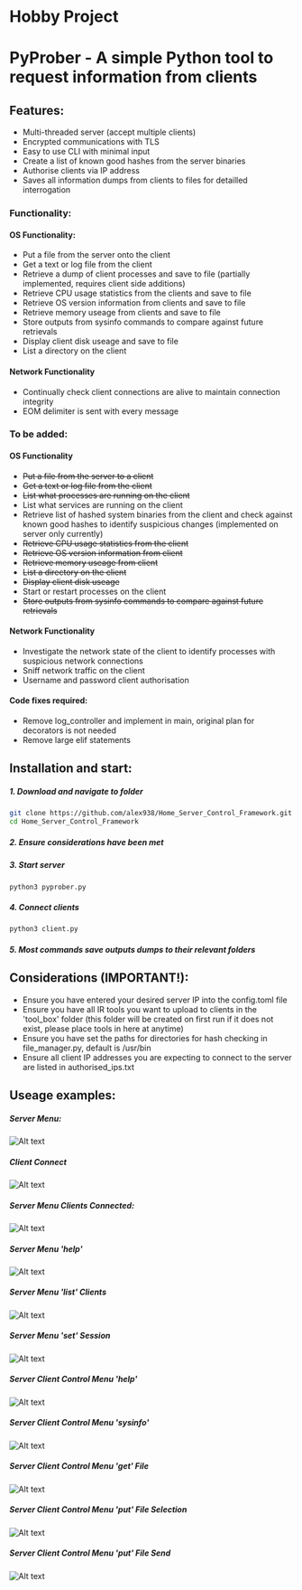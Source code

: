 # Hobby Project

# PyProber - A simple Python tool to request information from clients

## Features:
- Multi-threaded server (accept multiple clients)
- Encrypted communications with TLS
- Easy to use CLI with minimal input
- Create a list of known good hashes from the server binaries
- Authorise clients via IP address
- Saves all information dumps from clients to files for detailled interrogation

### Functionality:

#### OS Functionality:

- Put a file from the server onto the client
- Get a text or log file from the client
- Retrieve a dump of client processes and save to file (partially implemented, requires client side additions)
- Retrieve CPU usage statistics from the clients and save to file
- Retrieve OS version information from clients and save to file
- Retrieve memory useage from clients and save to file
- Store outputs from sysinfo commands to compare against future retrievals
- Display client disk useage and save to file
- List a directory on the client

#### Network Functionality

- Continually check client connections are alive to maintain connection integrity
- EOM delimiter is sent with every message

### To be added:

#### OS Functionality

- ~~Put a file from the server to a client~~
- ~~Get a text or log file from the client~~
- ~~List what processes are running on the client~~
- List what services are running on the client
- Retrieve list of hashed system binaries from the client and check against known good hashes to identify suspicious changes (implemented on server only currently)
- ~~Retrieve CPU usage statistics from the client~~
- ~~Retrieve OS version information from client~~
- ~~Retrieve memory useage from client~~
- ~~List a directory on the client~~
- ~~Display client disk useage~~
- Start or restart processes on the client
- ~~Store outputs from sysinfo commands to compare against future retrievals~~

#### Network Functionality

- Investigate the network state of the client to identify processes with suspicious network connections
- Sniff network traffic on the client
- Username and password client authorisation

#### Code fixes required:
- Remove log_controller and implement in main, original plan for decorators is not needed
- Remove large elif statements

## Installation and start:

##### 1. Download and navigate to folder
```bash
git clone https://github.com/alex938/Home_Server_Control_Framework.git
cd Home_Server_Control_Framework
```

##### 2. Ensure considerations have been met

##### 3. Start server
```bash
python3 pyprober.py
```

##### 4. Connect clients
```bash
python3 client.py
```

##### 5. Most commands save outputs dumps to their relevant folders

## Considerations (IMPORTANT!):

- Ensure you have entered your desired server IP into the config.toml file
- Ensure you have all IR tools you want to upload to clients in the 'tool_box' folder (this folder will be created on first run if it does not exist, please place tools in here at anytime)
- Ensure you have set the paths for directories for hash checking in file_manager.py, default is /usr/bin
- Ensure all client IP addresses you are expecting to connect to the server are listed in authorised_ips.txt

## Useage examples:

##### Server Menu:

![Alt text](./imgs/1.png)

##### Client Connect

![Alt text](./imgs/2.png)

##### Server Menu Clients Connected:

![Alt text](./imgs/3.png)

##### Server Menu 'help'

![Alt text](./imgs/4.png)

##### Server Menu 'list' Clients

![Alt text](./imgs/5.png)

##### Server Menu 'set' Session

![Alt text](./imgs/6.png)

##### Server Client Control Menu 'help'

![Alt text](./imgs/7.png)

##### Server Client Control Menu 'sysinfo'

![Alt text](./imgs/8.png)

##### Server Client Control Menu 'get' File

![Alt text](./imgs/9.png)

##### Server Client Control Menu 'put' File Selection

![Alt text](./imgs/10.png)

##### Server Client Control Menu 'put' File Send

![Alt text](./imgs/11.png)